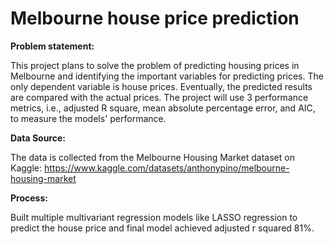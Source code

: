 # Melbourne house price prediction

**Problem statement:**

This project plans to solve the problem of predicting housing prices in Melbourne and identifying the important variables for predicting prices. The only dependent variable is house prices. Eventually, the predicted results are compared with the actual prices. The project will use 3 performance metrics, i.e., adjusted R square, mean absolute percentage error, and AIC, to measure the models' performance.  

**Data Source:**

The data is collected from the Melbourne Housing Market dataset on Kaggle:  https://www.kaggle.com/datasets/anthonypino/melbourne-housing-market 

**Process:**

Built multiple multivariant regression models like LASSO regression to predict the house price and final model achieved adjusted r squared 81%.
